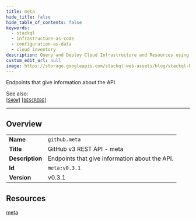 ```yaml
---
title: meta
hide_title: false
hide_table_of_contents: false
keywords:
  - stackql
  - infrastructure-as-code
  - configuration-as-data
  - cloud inventory
description: Query and Deploy Cloud Infrastructure and Resources using SQL
custom_edit_url: null
image: https://storage.googleapis.com/stackql-web-assets/blog/stackql-blog-post-featured-image.png
---
```

Endpoints that give information about the API.  
    
See also:   
[[` SHOW `]](/docs/language-spec/show) [[` DESCRIBE `]](/docs/language-spec/describe)  
* * * 
## Overview
<table><tbody>
<tr><td><b>Name</b></td><td><code>github.meta</code></td></tr>
<tr><td><b>Title</b></td><td>GitHub v3 REST API - meta</td></tr>
<tr><td><b>Description</b></td><td>Endpoints that give information about the API.</td></tr>
<tr><td><b>Id</b></td><td><code>meta:v0.3.1</code></td></tr>
<tr><td><b>Version</b></td><td>v0.3.1</td></tr>
</tbody></table>

## Resources
<div class="row">
<div class="providerDocColumn">
<a href="/docs/providers/github/meta/meta">meta</a><br />
</div>
<div class="providerDocColumn">
</div>
</div>
